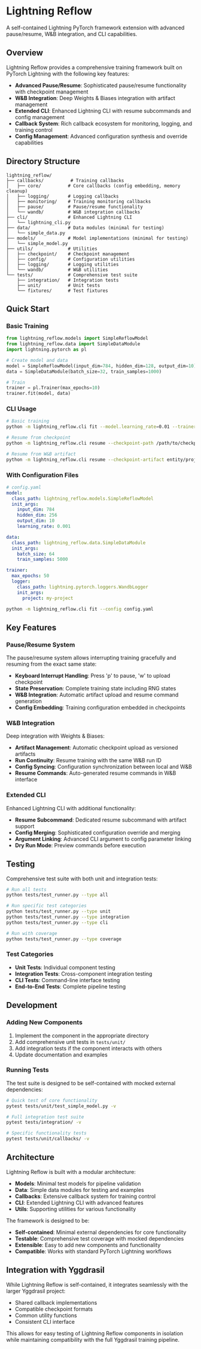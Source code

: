 # Lightning Reflow

A self-contained Lightning PyTorch framework extension with advanced pause/resume, W&B integration, and CLI capabilities.

## Overview

Lightning Reflow provides a comprehensive training framework built on PyTorch Lightning with the following key features:

- **Advanced Pause/Resume**: Sophisticated pause/resume functionality with checkpoint management
- **W&B Integration**: Deep Weights & Biases integration with artifact management 
- **Extended CLI**: Enhanced Lightning CLI with resume subcommands and config management
- **Callback System**: Rich callback ecosystem for monitoring, logging, and training control
- **Config Management**: Advanced configuration synthesis and override capabilities

## Directory Structure

```
lightning_reflow/
├── callbacks/          # Training callbacks
│   ├── core/          # Core callbacks (config embedding, memory cleanup)
│   ├── logging/       # Logging callbacks
│   ├── monitoring/    # Training monitoring callbacks
│   ├── pause/         # Pause/resume functionality
│   └── wandb/         # W&B integration callbacks
├── cli/               # Enhanced Lightning CLI
│   └── lightning_cli.py
├── data/              # Data modules (minimal for testing)
│   └── simple_data.py
├── models/            # Model implementations (minimal for testing)  
│   └── simple_model.py
├── utils/             # Utilities
│   ├── checkpoint/    # Checkpoint management
│   ├── config/        # Configuration utilities
│   ├── logging/       # Logging utilities
│   └── wandb/         # W&B utilities
└── tests/             # Comprehensive test suite
    ├── integration/   # Integration tests
    ├── unit/          # Unit tests
    └── fixtures/      # Test fixtures
```

## Quick Start

### Basic Training

```python
from lightning_reflow.models import SimpleReflowModel
from lightning_reflow.data import SimpleDataModule
import lightning.pytorch as pl

# Create model and data
model = SimpleReflowModel(input_dim=784, hidden_dim=128, output_dim=10)
data = SimpleDataModule(batch_size=32, train_samples=1000)

# Train
trainer = pl.Trainer(max_epochs=10)
trainer.fit(model, data)
```

### CLI Usage

```bash
# Basic training
python -m lightning_reflow.cli fit --model.learning_rate=0.01 --trainer.max_epochs=10

# Resume from checkpoint
python -m lightning_reflow.cli resume --checkpoint-path /path/to/checkpoint.ckpt

# Resume from W&B artifact
python -m lightning_reflow.cli resume --checkpoint-artifact entity/project/run-id:latest
```

### With Configuration Files

```yaml
# config.yaml
model:
  class_path: lightning_reflow.models.SimpleReflowModel
  init_args:
    input_dim: 784
    hidden_dim: 256
    output_dim: 10
    learning_rate: 0.001

data:
  class_path: lightning_reflow.data.SimpleDataModule
  init_args:
    batch_size: 64
    train_samples: 5000

trainer:
  max_epochs: 50
  logger:
    class_path: lightning.pytorch.loggers.WandbLogger
    init_args:
      project: my-project
```

```bash
python -m lightning_reflow.cli fit --config config.yaml
```

## Key Features

### Pause/Resume System

The pause/resume system allows interrupting training gracefully and resuming from the exact same state:

- **Keyboard Interrupt Handling**: Press 'p' to pause, 'w' to upload checkpoint
- **State Preservation**: Complete training state including RNG states
- **W&B Integration**: Automatic artifact upload and resume command generation
- **Config Embedding**: Training configuration embedded in checkpoints

### W&B Integration

Deep integration with Weights & Biases:

- **Artifact Management**: Automatic checkpoint upload as versioned artifacts
- **Run Continuity**: Resume training with the same W&B run ID
- **Config Syncing**: Configuration synchronization between local and W&B
- **Resume Commands**: Auto-generated resume commands in W&B interface

### Extended CLI

Enhanced Lightning CLI with additional functionality:

- **Resume Subcommand**: Dedicated resume subcommand with artifact support
- **Config Merging**: Sophisticated configuration override and merging
- **Argument Linking**: Advanced CLI argument to config parameter linking
- **Dry Run Mode**: Preview commands before execution

## Testing

Comprehensive test suite with both unit and integration tests:

```bash
# Run all tests
python tests/test_runner.py --type all

# Run specific test categories
python tests/test_runner.py --type unit
python tests/test_runner.py --type integration
python tests/test_runner.py --type cli

# Run with coverage
python tests/test_runner.py --type coverage
```

### Test Categories

- **Unit Tests**: Individual component testing
- **Integration Tests**: Cross-component integration testing
- **CLI Tests**: Command-line interface testing
- **End-to-End Tests**: Complete pipeline testing

## Development

### Adding New Components

1. Implement the component in the appropriate directory
2. Add comprehensive unit tests in `tests/unit/`
3. Add integration tests if the component interacts with others
4. Update documentation and examples

### Running Tests

The test suite is designed to be self-contained with mocked external dependencies:

```bash
# Quick test of core functionality
pytest tests/unit/test_simple_model.py -v

# Full integration test suite
pytest tests/integration/ -v

# Specific functionality tests
pytest tests/unit/callbacks/ -v
```

## Architecture

Lightning Reflow is built with a modular architecture:

- **Models**: Minimal test models for pipeline validation
- **Data**: Simple data modules for testing and examples
- **Callbacks**: Extensive callback system for training control
- **CLI**: Extended Lightning CLI with advanced features
- **Utils**: Supporting utilities for various functionality

The framework is designed to be:
- **Self-contained**: Minimal external dependencies for core functionality
- **Testable**: Comprehensive test coverage with mocked dependencies
- **Extensible**: Easy to add new components and functionality
- **Compatible**: Works with standard PyTorch Lightning workflows

## Integration with Yggdrasil

While Lightning Reflow is self-contained, it integrates seamlessly with the larger Yggdrasil project:

- Shared callback implementations
- Compatible checkpoint formats
- Common utility functions
- Consistent CLI interface

This allows for easy testing of Lightning Reflow components in isolation while maintaining compatibility with the full Yggdrasil training pipeline.
